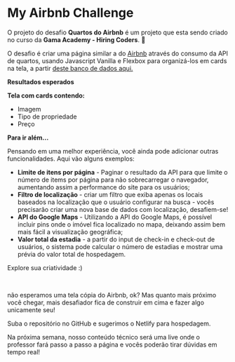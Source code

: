 # My Airbnb Challenge

O projeto do desafio **Quartos do Airbnb** é um projeto que esta sendo criado no curso da **Gama Academy - Hiring Coders**. :green_heart:

O  desafio é criar uma página similar a do [Airbnb](https://www.airbnb.com.br/) através do consumo da API de quartos, usando Javascript Vanilla e Flexbox para organizá-los em cards na tela, a partir [deste banco de dados aqui.](https://api.sheety.co/30b6e400-9023-4a15-8e6c-16aa4e3b1e72)



**Resultados esperados**


**Tela com cards contendo:**

- Imagem
- Tipo de propriedade
- Preço



**Para ir além...**

Pensando em uma melhor experiência, você ainda pode adicionar outras funcionalidades. Aqui vão alguns exemplos:

- **Limite de itens por página** - Paginar o resultado da API para que limite o número de items por 
  página para não sobrecarregar o navegador, aumentando assim a 
  performance do site para os usuários;
- **Filtro de localização** - criar um filtro que exiba apenas os locais baseados na localização 
  que o usuário configurar na busca - vocês precisarão criar uma nova base
   de dados com localização, desafiem-se!
- **API do Google Maps** - Utilizando a API do Google Maps, é possível incluir pins onde o 
  imóvel fica localizado no mapa, deixando assim bem mais fácil a 
  visualização geográfica;
- **Valor total da estadia** -
   a partir do input de check-in e check-out de usuários, o sistema pode 
  calcular o número de estadias e mostrar uma prévia do valor total de 
  hospedagem.

Explore sua criatividade :) 

<br>

não esperamos uma tela cópia do Airbnb, ok? Mas quanto mais próximo você
 chegar, mais desafiador fica de construir em cima e fazer algo 
unicamente seu!

Suba o repositório no GitHub e sugerimos o Netlify para hospedagem.

Na próxima semana, nosso conteúdo técnico será uma live onde o professor 
fará passo a passo a página e vocês poderão tirar dúvidas em tempo real!
